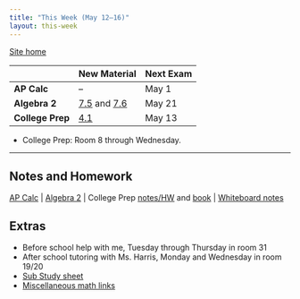 ```yaml
---
title: "This Week (May 12–16)"
layout: this-week
---
```


[Site home](./)

|                  | New Material                                                                                                                                         | Next Exam |
| ---------------- | ---------------------------------------------------------------------------------------------------------------------------------------------------- | --------- |
| **AP Calc**      | –                                                                                                                                                    | May 1     |
| **Algebra 2**    | [7.5](./envision-algebra-2/7-5-graphing-other-trigonometric-functions.md) and [7.6](./envision-algebra-2/7-6-translating-trigonometric-functions.md) | May 21    |
| **College Prep** | [4.1](./openstax-elementary-algebra-2e/4-1-use-the-rectangular-coordinate-system.md)                                                                                                                                                     | May 13    |

- College Prep: Room 8 through Wednesday.

---

## Notes and Homework

[AP Calc](./calc-for-ap-larson/) \| [Algebra 2](./envision-algebra-2/) \| College Prep [notes/HW](./openstax-elementary-algebra-2e/) and [book](https://openstax.org/books/elementary-algebra-2e/pages/2-introduction) \| [Whiteboard notes](https://1drv.ms/o/c/c4097c61e06a2b97/EpojsyS4IFdOp0qZoDZdHikBZAinLWQ3ncbWjBZVKo0vtQ?e=5egVmL)

## Extras

- Before school help with me, Tuesday through Thursday in room 31
- After school tutoring with Ms. Harris, Monday and Wednesday in room 19/20
- [Sub Study sheet](https://docs.google.com/spreadsheets/d/1cOCYZAF-hvZ42TtM_6EWiE3OjpTO7w4Vou7y87UMICU/edit?pli=1&gid=0#gid=0)
- [Miscellaneous math links](./misc/math-links.md)
